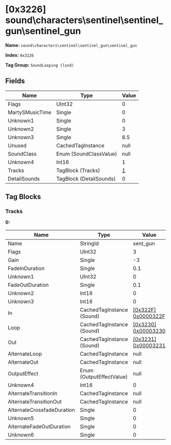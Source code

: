 # [0x3226] sound\characters\sentinel\sentinel_gun\sentinel_gun

**Name:** ```sound\characters\sentinel\sentinel_gun\sentinel_gun```

**Index:** ```0x3226```

**Tag Group:** ```SoundLooping (lsnd)```

## Fields

Name	| Type	| Value
---	|---	|---	|
Flags	|UInt32	|0
MartySMusicTime	|Single	|0
Unknown1	|Single	|0
Unknown2	|Single	|3
Unknown3	|Single	|8.5
Unused	|CachedTagInstance	|null
SoundClass	|Enum (SoundClassValue)	|null
Unknown4	|Int16	|1
Tracks	|TagBlock (Tracks)	|[1](#tracks)
DetailSounds	|TagBlock (DetailSounds)	|0


## Tag Blocks

### Tracks

**0:**

Name	| Type	| Value
---	|---	|---	|
Name	|StringId	|sent_gun
Flags	|UInt32	|3
Gain	|Single	|-3
FadeInDuration	|Single	|0.1
Unknown1	|UInt32	|0
FadeOutDuration	|Single	|0.1
Unknown2	|Int16	|0
Unknown3	|Int16	|0
In	|CachedTagInstance (Sound)	|[[0x322F] 0x0000322F](../Sound/322F.md)
Loop	|CachedTagInstance (Sound)	|[[0x3230] 0x00003230](../Sound/3230.md)
Out	|CachedTagInstance (Sound)	|[[0x3231] 0x00003231](../Sound/3231.md)
AlternateLoop	|CachedTagInstance	|null
AlternateOut	|CachedTagInstance	|null
OutputEffect	|Enum (OutputEffectValue)	|null
Unknown4	|Int16	|0
AlternateTransitionIn	|CachedTagInstance	|null
AlternateTransitionOut	|CachedTagInstance	|null
AlternateCrossfadeDuration	|Single	|0
Unknown5	|Single	|0
AlternateFadeOutDuration	|Single	|0
Unknown6	|Single	|0


